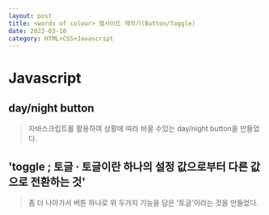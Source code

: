 ```yaml
---
layout: post
title: <words of colour> 웹사이트 제작기(Button/Toggle)
date: 2022-03-10 
category: HTML+CSS+Javascript
---
```

# Javascript
  
  
## day/night button 
> 자바스크립트를 활용하여 상황에 따라 바꿀 수있는 day/night button을 만들었다.
  <script src="https://gist.github.com/ys815/55a25943c84739a20ee10be3bbba43ee.js"></script>

  
  
## 'toggle ; 토글 · 토글이란 하나의 설정 값으로부터 다른 값으로 전환하는 것'
> 좀 더 나아가서 버튼 하나로 위 두가지 기능을 담은 '토글'이라는 것을 만들었다.
  <script src="https://gist.github.com/ys815/85ae533dc54e862bb92b69661dd1e080.js"></script>
